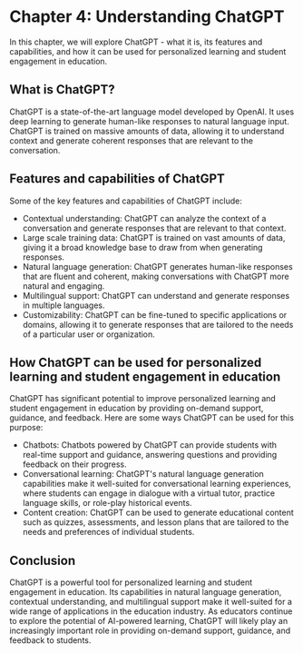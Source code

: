 Chapter 4: Understanding ChatGPT
================================

In this chapter, we will explore ChatGPT - what it is, its features and capabilities, and how it can be used for personalized learning and student engagement in education.

What is ChatGPT?
----------------

ChatGPT is a state-of-the-art language model developed by OpenAI. It uses deep learning to generate human-like responses to natural language input. ChatGPT is trained on massive amounts of data, allowing it to understand context and generate coherent responses that are relevant to the conversation.

Features and capabilities of ChatGPT
------------------------------------

Some of the key features and capabilities of ChatGPT include:

* Contextual understanding: ChatGPT can analyze the context of a conversation and generate responses that are relevant to that context.
* Large scale training data: ChatGPT is trained on vast amounts of data, giving it a broad knowledge base to draw from when generating responses.
* Natural language generation: ChatGPT generates human-like responses that are fluent and coherent, making conversations with ChatGPT more natural and engaging.
* Multilingual support: ChatGPT can understand and generate responses in multiple languages.
* Customizability: ChatGPT can be fine-tuned to specific applications or domains, allowing it to generate responses that are tailored to the needs of a particular user or organization.

How ChatGPT can be used for personalized learning and student engagement in education
-------------------------------------------------------------------------------------

ChatGPT has significant potential to improve personalized learning and student engagement in education by providing on-demand support, guidance, and feedback. Here are some ways ChatGPT can be used for this purpose:

* Chatbots: Chatbots powered by ChatGPT can provide students with real-time support and guidance, answering questions and providing feedback on their progress.
* Conversational learning: ChatGPT's natural language generation capabilities make it well-suited for conversational learning experiences, where students can engage in dialogue with a virtual tutor, practice language skills, or role-play historical events.
* Content creation: ChatGPT can be used to generate educational content such as quizzes, assessments, and lesson plans that are tailored to the needs and preferences of individual students.

Conclusion
----------

ChatGPT is a powerful tool for personalized learning and student engagement in education. Its capabilities in natural language generation, contextual understanding, and multilingual support make it well-suited for a wide range of applications in the education industry. As educators continue to explore the potential of AI-powered learning, ChatGPT will likely play an increasingly important role in providing on-demand support, guidance, and feedback to students.
